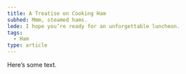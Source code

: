 ```yaml
---
title: A Treatise on Cooking Ham
subhed: Mmm, steamed hams.
lede: I hope you’re ready for an unforgettable luncheon.
tags:
  - Ham
type: article
---
```


Here’s some text.